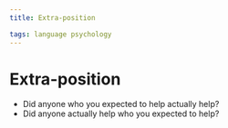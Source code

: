 ```yaml
---
title: Extra-position

tags: language psychology 
---
```


# Extra-position
- Did anyone who you expected to help actually help?
- Did anyone actually help who you expected to help?






















































